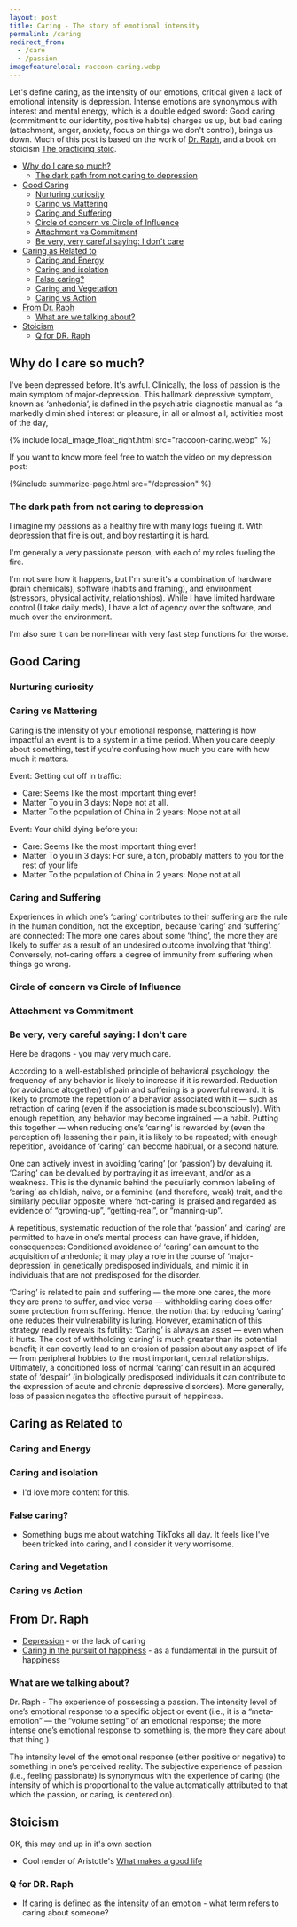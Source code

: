 ```yaml
---
layout: post
title: Caring - The story of emotional intensity
permalink: /caring
redirect_from:
  - /care
  - /passion
imagefeaturelocal: raccoon-caring.webp
---
```


Let's define caring, as the intensity of our emotions, critical given a lack of emotional intensity is depression. Intense emotions are synonymous with interest and mental energy, which is a double edged sword: Good caring (commitment to our identity, positive habits) charges us up, but bad caring (attachment, anger, anxiety, focus on things we don't control), brings us down. Much of this post is based on the work of [Dr. Raph](https://whatilearnedsofar.com/), and a book on stoicism [The practicing stoic](https://www.amazon.com/dp/B0954XFJ4R).

<!-- prettier-ignore-start -->
<!-- vim-markdown-toc GFM -->

- [Why do I care so much?](#why-do-i-care-so-much)
    - [The dark path from not caring to depression](#the-dark-path-from-not-caring-to-depression)
- [Good Caring](#good-caring)
    - [Nurturing curiosity](#nurturing-curiosity)
    - [Caring vs Mattering](#caring-vs-mattering)
    - [Caring and Suffering](#caring-and-suffering)
    - [Circle of concern vs Circle of Influence](#circle-of-concern-vs-circle-of-influence)
    - [Attachment vs Commitment](#attachment-vs-commitment)
    - [Be very, very careful saying: I don't care](#be-very-very-careful-saying-i-dont-care)
- [Caring as Related to](#caring-as-related-to)
    - [Caring and Energy](#caring-and-energy)
    - [Caring and isolation](#caring-and-isolation)
    - [False caring?](#false-caring)
    - [Caring and Vegetation](#caring-and-vegetation)
    - [Caring vs Action](#caring-vs-action)
- [From Dr. Raph](#from-dr-raph)
    - [What are we talking about?](#what-are-we-talking-about)
- [Stoicism](#stoicism)
    - [Q for DR. Raph](#q-for-dr-raph)

<!-- vim-markdown-toc -->
<!-- prettier-ignore-end -->

## Why do I care so much?

I've been depressed before. It's awful. Clinically, the loss of passion is the main symptom of major-depression. This hallmark depressive symptom, known as ‘anhedonia’, is defined in the psychiatric diagnostic manual as “a markedly diminished interest or pleasure, in all or almost all, activities most of the day,

{% include local_image_float_right.html src="raccoon-caring.webp" %}

If you want to know more feel free to watch the video on my depression post:

{%include summarize-page.html src="/depression" %}

### The dark path from not caring to depression

I imagine my passions as a healthy fire with many logs fueling it. With depression that fire is out, and boy restarting it is hard.

I'm generally a very passionate person, with each of my roles fueling the fire.

I'm not sure how it happens, but I'm sure it's a combination of hardware (brain chemicals), software (habits and framing), and environment (stressors, physical activity, relationships). While I have limited hardware control (I take daily meds), I have a lot of agency over the software, and much over the environment.

I'm also sure it can be non-linear with very fast step functions for the worse.

## Good Caring

### Nurturing curiosity

### Caring vs Mattering

Caring is the intensity of your emotional response, mattering is how impactful an event is to a system in a time period. When you care deeply about something, test if you're confusing how much you care with how much it matters.

Event: Getting cut off in traffic:

- Care: Seems like the most important thing ever!
- Matter To you in 3 days: Nope not at all.
- Matter To the population of China in 2 years: Nope not at all

Event: Your child dying before you:

- Care: Seems like the most important thing ever!
- Matter To you in 3 days: For sure, a ton, probably matters to you for the rest of your life
- Matter To the population of China in 2 years: Nope not at all

### Caring and Suffering

Experiences in which one’s ‘caring’ contributes to their suffering are the rule in the human condition, not the exception, because ‘caring’ and ‘suffering’ are connected: The more one cares about some ‘thing’, the more they are likely to suffer as a result of an undesired outcome involving that ‘thing’. Conversely, not-caring offers a degree of immunity from suffering when things go wrong.

### Circle of concern vs Circle of Influence

### Attachment vs Commitment

### Be very, very careful saying: I don't care

Here be dragons - you may very much care.

According to a well-established principle of behavioral psychology, the frequency of any behavior is likely to increase if it is rewarded. Reduction (or avoidance altogether) of pain and suffering is a powerful reward. It is likely to promote the repetition of a behavior associated with it — such as retraction of caring (even if the association is made subconsciously). With enough repetition, any behavior may become ingrained — a habit. Putting this together — when reducing one’s ‘caring’ is rewarded by (even the perception of) lessening their pain, it is likely to be repeated; with enough repetition, avoidance of ‘caring’ can become habitual, or a second nature.

One can actively invest in avoiding ‘caring’ (or ‘passion’) by devaluing it. ‘Caring’ can be devalued by portraying it as irrelevant, and/or as a weakness. This is the dynamic behind the peculiarly common labeling of ‘caring’ as childish, naive, or a feminine (and therefore, weak) trait, and the similarly peculiar opposite, where ‘not-caring’ is praised and regarded as evidence of “growing-up”, “getting-real”, or “manning-up”.

A repetitious, systematic reduction of the role that ‘passion’ and ‘caring’ are permitted to have in one’s mental process can have grave, if hidden, consequences: Conditioned avoidance of ‘caring’ can amount to the acquisition of anhedonia; it may play a role in the course of ‘major-depression’ in genetically predisposed individuals, and mimic it in individuals that are not predisposed for the disorder.

‘Caring’ is related to pain and suffering — the more one cares, the more they are prone to suffer, and vice versa — withholding caring does offer some protection from suffering. Hence, the notion that by reducing ‘caring’ one reduces their vulnerability is luring. However, examination of this strategy readily reveals its futility: ‘Caring’ is always an asset — even when it hurts. The cost of withholding ‘caring’ is much greater than its potential benefit; it can covertly lead to an erosion of passion about any aspect of life — from peripheral hobbies to the most important, central relationships. Ultimately, a conditioned loss of normal ‘caring’ can result in an acquired state of ‘despair’ (in biologically predisposed individuals it can contribute to the expression of acute and chronic depressive disorders). More generally, loss of passion negates the effective pursuit of happiness.

## Caring as Related to

### Caring and Energy

### Caring and isolation

- I'd love more content for this.

### False caring?

- Something bugs me about watching TikToks all day. It feels like I've been tricked into caring, and I consider it very worrisome.

### Caring and Vegetation

### Caring vs Action

## From Dr. Raph

- [Depression](https://whatilearnedsofar.com/theory/depression/) - or the lack of caring
- [Caring in the pursuit of happiness](https://whatilearnedsofar.com/theory/happiness/) - as a fundamental in the pursuit of happiness

### What are we talking about?

Dr. Raph - The experience of possessing a passion. The intensity level of one’s emotional response to a specific object or event (i.e., it is a “meta-emotion” — the “volume setting” of an emotional response; the more intense one’s emotional response to something is, the more they care about that thing.)

The intensity level of the emotional response (either positive or negative) to something in one’s perceived reality. The subjective experience of passion (i.e., feeling passionate) is synonymous with the experience of caring (the intensity of which is proportional to the value automatically attributed to that which the passion, or caring, is centered on).

## Stoicism

OK, this may end up in it's own section

- Cool render of Aristotle's [What makes a good life](https://ralphammer.com/aristotle-how-to-live-a-good-life/)

### Q for DR. Raph

- If caring is defined as the intensity of an emotion - what term refers to caring about someone?
